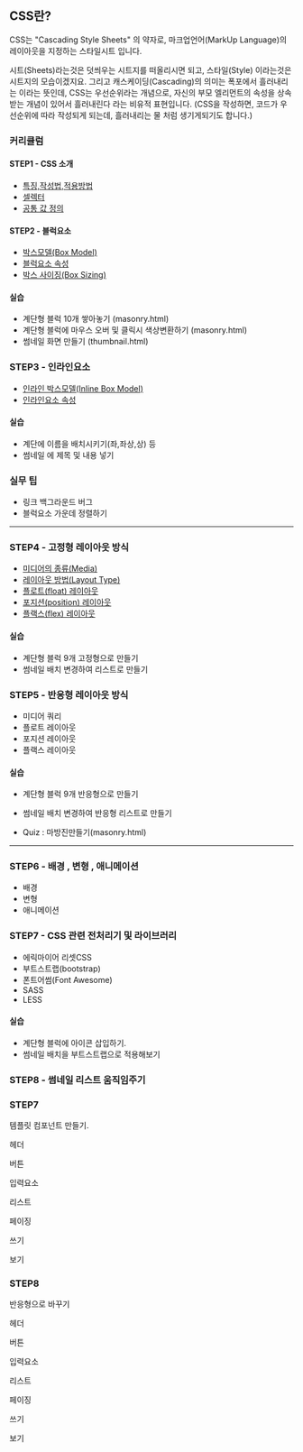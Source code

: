 ## CSS란?

CSS는 "Cascading Style Sheets" 의 약자로, 마크업언어(MarkUp Language)의 레이아웃을 지정하는 스타일시트 입니다.

시트(Sheets)라는것은 덧씌우는 시트지를 떠올리시면 되고, 스타일(Style) 이라는것은 시트지의 모습이겠지요.
그리고 캐스케이딩(Cascading)의 의미는 폭포에서 흘러내리는 이라는 뜻인데, CSS는 우선순위라는 개념으로, 자신의 부모 엘리먼트의 속성을 상속받는 개념이 있어서
흘러내린다 라는 비유적 표현입니다. (CSS을 작성하면, 코드가 우선순위에 따라 작성되게 되는데, 흘러내리는 물 처럼 생기게되기도 합니다.)

### 커리큘럼

#### STEP1 - CSS 소개
- [특징,작성법,적용방법](./step1/readme.md#특징--작성법--적용방법)
- [셀렉터](./step1/readme.md#셀렉터)
- [공통 값 정의](./step1/readme.md#공통-값-정의)

#### STEP2 - 블럭요소
- [박스모델(Box Model)](./step2/01_boxmodel.md)
- [블럭요소 속성](./step2/readme.md)
- [박스 사이징(Box Sizing)](./step2/07_boxsizing.md)

#### 실습 
- 계단형 블럭 10개 쌓아놓기 (masonry.html)
- 계단형 블럭에 마우스 오버 및 클릭시 색상변환하기 (masonry.html)
- 썸네일 화면 만들기 (thumbnail.html)

### STEP3 - 인라인요소
- [인라인 박스모델(Inline Box Model)](../step3/01_inline_boxmodel.md)
- [인라인요소 속성](./step2/readme.md)

#### 실습 
- 계단에 이름을 배치시키기(좌,좌상,상) 등
- 썸네일 에 제목 및 내용 넣기

### 실무 팁
- 링크 백그라운드 버그
- 블럭요소 가운데 정렬하기

----

### STEP4 - 고정형 레이아웃 방식
- [미디어의 종류(Media)](./step4/01_media.md)
- [레이아웃 방법(Layout Type)](./step4/02_type.md)
- [플로트(float) 레이아웃](./step4/03_float_clear.md)
- [포지션(position) 레이아웃](./step4/04_position.md)
- [플랙스(flex) 레이아웃](./step4/05_flax.md)


#### 실습 
- 계단형 블럭 9개 고정형으로 만들기
- 썸네일 배치 변경하여 리스트로 만들기

### STEP5 - 반응형 레이아웃 방식
- 미디어 쿼리
- 플로트 레이아웃
- 포지션 레이아웃
- 플랙스 레이아웃

#### 실습 
- 계단형 블럭 9개 반응형으로 만들기
- 썸네일 배치 변경하여 반응형 리스트로 만들기

- Quiz : 마방진만들기(masonry.html)

---
### STEP6 - 배경 , 변형 , 애니메이션
- 배경
- 변형
- 애니메이션


### STEP7 - CSS 관련 전처리기 및 라이브러리
- 에릭마이어 리셋CSS
- 부트스트랩(bootstrap)
- 폰트어썸(Font Awesome)
- SASS
- LESS

#### 실습 
- 계단형 블럭에 아이콘 삽입하기.
- 썸네일 배치을 부트스트랩으로 적용해보기


### STEP8 - 썸네일 리스트 움직임주기

### STEP7
템플릿 컴포넌트 만들기.

헤더

버튼

입력요소

리스트

페이징

쓰기

보기 


### STEP8

반응형으로 바꾸기


헤더

버튼

입력요소

리스트

페이징

쓰기

보기 